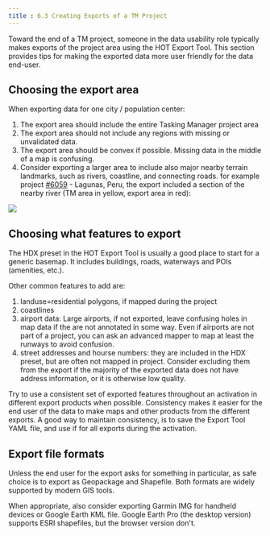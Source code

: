 ```yaml
---
title : 6.3 Creating Exports of a TM Project
---
```


Toward the end of a TM project, someone in the data usability role typically makes exports of the project area using the HOT Export Tool. This section provides tips for making the exported data more user friendly for the data end-user.

## Choosing the export area

When exporting data for one city / population center:

1. The export area should include the entire Tasking Manager project area
2. The export area should not include any regions with missing or unvalidated data.
5. The export area should be convex if possible. Missing data in the middle of a map is confusing.
3. Consider exporting a larger area to include also major nearby terrain landmarks, such as rivers, coastline, and connecting roads. for example project [#6059](https://tasks.hotosm.org/project/6059) - Lagunas, Peru, the export included a section of the nearby river (TM area in yellow, export area in red):

![](/images/qgis-disaster-mapping-workflows/6059-export.png)




## Choosing what features to export

The HDX preset in the HOT Export Tool is usually a good place to start for a generic basemap. It includes buildings, roads, waterways and POIs (amenities, etc.).

Other common features to add are:

1. landuse=residential polygons, if mapped during the project
1. coastlines
1. airport data: Large airports, if not exported, leave confusing holes in map data if the are not annotated in some way. Even if airports are not part of a project, you can ask an advanced mapper to map at least the runways to avoid confusion.
1. street addresses and hourse numbers: they are included in the HDX preset, but are often not mapped in project. Consider excluding them from the export if the majority of the exported data does not have address information, or it is otherwise low quality.

Try to use a consistent set of exported features throughout an activation in different export products when possible. Consistency makes it easier for the end user of the data to make maps and other products from the different exports. A good way to maintain consistency, is to save the Export Tool YAML file, and use if for all exports during the activation.


## Export file formats

Unless the end user for the export asks for something in particular, as safe choice is to export as Geopackage and Shapefile. Both formats are widely supported by modern GIS tools.

When appropriate, also consider exporting Garmin IMG for handheld devices or Google Earth KML file. Google Earth Pro (the desktop version) supports ESRI shapefiles, but the browser version don't.
